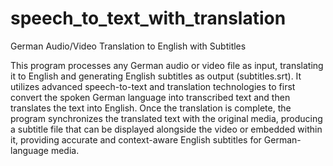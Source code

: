 # speech_to_text_with_translation
German Audio/Video Translation to English with Subtitles  

This program processes any German audio or video file as input, translating it to English and generating English subtitles as output (subtitles.srt). 
It utilizes advanced speech-to-text and translation technologies to first convert the spoken German language into transcribed text and then translates the text into English. 
Once the translation is complete, the program synchronizes the translated text with the original media, producing a subtitle file that can be displayed alongside the video or embedded within it, providing accurate and context-aware English subtitles for German-language media.
